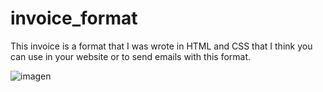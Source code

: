 # invoice_format
This invoice is a format that I was wrote in HTML and CSS that I think you can use in your website or to send emails with this format.

![imagen](https://user-images.githubusercontent.com/66505715/156577658-7b759027-ae46-475c-b563-2c089990dc66.png)
